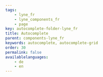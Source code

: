 ```yaml
---
tags: 
    - lyne_fr
    - lyne_components_fr
    - page
key: autocomplete-folder-lyne_fr
title: Autocomplete
parent: components-lyne_fr
keywords: autocomplete, autocomplete-grid
order: 30
permalink: false
availablelanguages: 
    - de
    - en
---
```

